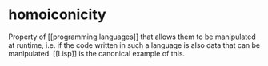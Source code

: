 # homoiconicity

Property of [[programming languages]] that allows them to be manipulated at runtime, i.e. if the code written in such a language is also data that can be manipulated. [[Lisp]] is the canonical example of this.

